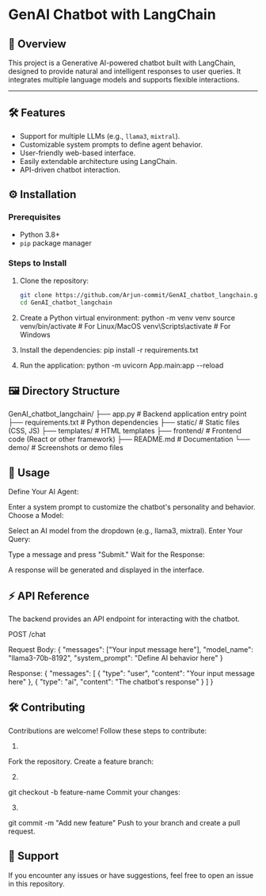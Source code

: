# GenAI Chatbot with LangChain

## 🌟 Overview
This project is a Generative AI-powered chatbot built with LangChain, designed to provide natural and intelligent responses to user queries. It integrates multiple language models and supports flexible interactions.

---

## 🛠️ Features
- Support for multiple LLMs (e.g., `llama3`, `mixtral`).
- Customizable system prompts to define agent behavior.
- User-friendly web-based interface.
- Easily extendable architecture using LangChain.
- API-driven chatbot interaction.


## ⚙️ Installation

### Prerequisites
- Python 3.8+
- `pip` package manager

### Steps to Install
1. Clone the repository:
   ```bash
   git clone https://github.com/Arjun-commit/GenAI_chatbot_langchain.git
   cd GenAI_chatbot_langchain

2. Create a Python virtual environment:
    python -m venv venv
    source venv/bin/activate   # For Linux/MacOS
    venv\Scripts\activate      # For Windows

3. Install the dependencies:
    pip install -r requirements.txt

4. Run the application:
    python -m uvicorn App.main:app --reload


## 🖼️ Directory Structure
GenAI_chatbot_langchain/
├── app.py                # Backend application entry point
├── requirements.txt      # Python dependencies
├── static/               # Static files (CSS, JS)
├── templates/            # HTML templates
├── frontend/             # Frontend code (React or other framework)
├── README.md             # Documentation
└── demo/                 # Screenshots or demo files


## 📖 Usage
Define Your AI Agent:

Enter a system prompt to customize the chatbot's personality and behavior.
Choose a Model:

Select an AI model from the dropdown (e.g., llama3, mixtral).
Enter Your Query:

Type a message and press "Submit."
Wait for the Response:

A response will be generated and displayed in the interface.


## ⚡ API Reference
The backend provides an API endpoint for interacting with the chatbot.

POST /chat


Request Body:
{
  "messages": ["Your input message here"],
  "model_name": "llama3-70b-8192",
  "system_prompt": "Define AI behavior here"
}

Response:
{
  "messages": [
    {
      "type": "user",
      "content": "Your input message here"
    },
    {
      "type": "ai",
      "content": "The chatbot's response"
    }
  ]
}


## 🛠️ Contributing
Contributions are welcome! Follow these steps to contribute:

1. 
Fork the repository.
Create a feature branch:

2. 
git checkout -b feature-name
Commit your changes:

3. 
git commit -m "Add new feature"
Push to your branch and create a pull request.


## 💬 Support
If you encounter any issues or have suggestions, feel free to open an issue in this repository.